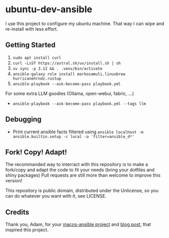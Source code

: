 # ubuntu-dev-ansible

I use this project to configure my ubuntu machine. That way I can wipe
and re-install with less effort.

## Getting Started

1. `sudo apt install curl`
2. `curl -LsSf https://astral.sh/uv/install.sh | sh`
3. `uv sync -p 3.12 && . .venv/bin/activate`
4. `ansible-galaxy role install markosamuli.linuxbrew hurricanehrndz.rustup`
5. `ansible-playbook --ask-become-pass playbook.yml`

For some extra LLM goodies (Ollama, open-webui, fabric, ...)

- `ansible-playbook --ask-become-pass playbook.yml --tags llm`

## Debugging

- Print current ansible facts filtered using `ansible localhost -m ansible.builtin.setup -c local -a 'filter=ansible_d*'`

## Fork! Copy! Adapt!
The recommanded way to interract with this repository is to make a fork/copy and adapt the code to fit your needs (bring your dotfiles and shiny packages)
Pull requests are still more than welcome to improve this version! 

This repository is public domain, distributed under the Unlicense, so you can
do whatever you want with it, see LICENSE.

## Credits

Thank you, Adam, for your [macos-ansible project](https://github.com/adamchainz/mac-ansible) and [blog post](https://adamj.eu/tech/2019/03/20/how-i-provision-my-macbook-with-ansible/), that inspired this project.
